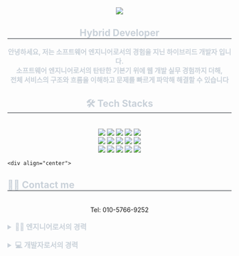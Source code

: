 <div align= "center">
    <img src="https://capsule-render.vercel.app/api?type=waving&color=gradient&height=180&text=Hello%20,%20I'm%20Jihwan&animation=twinkling&fontColor=f2f2f2&fontSize=60" />
    </div>
    <div align= "center"> 
    <h2 style="border-bottom: 1px solid #21262d; color: #c9d1d9;"> Hybrid Developer </h2>  
    <div style="font-weight: 700; font-size: 15px; text-align: center; color: #c9d1d9;"> 안녕하세요, 저는 소프트웨어 엔지니어로서의 경험을 지닌 하이브리드 개발자 입니다. </li>
        <br>소프트웨어 엔지니어로서의 탄탄한 기본기 위에 웹 개발 실무 경험까지 더해,</li> 
        <br>전체 서비스의 구조와 흐름을 이해하고 문제를 빠르게 파악해 해결할 수 있습니다 
    </div> 
    </div>
    <div align= "center">
    <h2 style="border-bottom: 1px solid #21262d; color: #c9d1d9;"> 🛠️ Tech Stacks </h2> <br> 
    <div style="margin: 0 auto; text-align: center;" align= "center"> <img src="https://img.shields.io/badge/Java-007396?style=flat&logo=Java&logoColor=white">
          <img src="https://img.shields.io/badge/Javascript-F7DF1E?style=flat&logo=Javascript&logoColor=white">
          <img src="https://img.shields.io/badge/Jenkins-D24939?style=flat&logo=Jenkins&logoColor=white">
          <img src="https://img.shields.io/badge/Linux-FCC624?style=flat&logo=Linux&logoColor=white">
          <img src="https://img.shields.io/badge/MySQL-4479A1?style=flat&logo=MySQL&logoColor=white">
          <br/><img src="https://img.shields.io/badge/Oracle-F80000?style=flat&logo=Oracle&logoColor=white">
          <img src="https://img.shields.io/badge/Node.js-339933?style=flat&logo=Node.js&logoColor=white">
          <img src="https://img.shields.io/badge/Spring-6DB33F?style=flat&logo=Spring&logoColor=white">
          <img src="https://img.shields.io/badge/Spring Boot-6DB33F?style=flat&logo=Spring Boot&logoColor=white">
          <img src="https://img.shields.io/badge/Apache Tomcat-F8DC75?style=flat&logo=Apache Tomcat&logoColor=white">
          <br/><img src="https://img.shields.io/badge/Discord-5865F2?style=flat&logo=Discord&logoColor=white">
          <img src="https://img.shields.io/badge/Docker-2496ED?style=flat&logo=Docker&logoColor=white">
          <img src="https://img.shields.io/badge/Git-F05032?style=flat&logo=Git&logoColor=white">
          <img src="https://img.shields.io/badge/HTML5-E34F26?style=flat&logo=HTML5&logoColor=white">
          <img src="https://img.shields.io/badge/jQuery-0769AD?style=flat&logo=jQuery&logoColor=white">
          <br/></div>
    </div>
    
    <div align="center">
  <h2 style="border-bottom: 1px solid #21262d; color: #c9d1d9;"> 🧑‍💻 Contact me </h2> <br> 
  <div align="center">
     Tel: 010-5766-9252
  </div>
  <br> 

  <div align="left" style="max-width: 800px; margin: 0 auto; color: #c9d1d9; font-size: 14px;">
    <details>
      <summary style="font-size: 16px; font-weight: bold;">👨‍💼 엔지니어로서의 경력</summary>
      <br/>
      <ol>
        <li><strong>사내 디지털트윈 플랫폼 mago3D 설치 및 유지보수</strong>
          <ul>
            <li>Windows, Linux(CentOS, Redhat, Ubuntu) 등 다양한 환경 경험</li>
            <li>Docker 사용 경험</li>
          </ul>
        </li>
        <li><strong>Kaos-G (사내 오픈소스 제품) 유지보수</strong>
          <ul>
            <li>Geoserver + PostgreSQL 기반 GIS 아키텍처 설계 및 구축</li>
            <li>공간데이터 시각화, 사용자 정의 레이어 관리, 클러스터링/로드밸런싱 구현</li>
            <li>ActiveMQ 기반 메시지 브로커 구성, 캐시 성능 향상</li>
            <li>Azure 기반 클라우드 환경 구축 및 운영</li>
          </ul>
        </li>
        <li><strong>Cesium 기반 3D 시각화</strong>
          <ul>
            <li>3D 모델 가공, Cesium-Tiling-Pipeline 타일링</li>
            <li>객체 트래킹, 카메라 뷰 이동 등 프로토타입 구현</li>
            <li>Unreal + Cesium for Unreal 활용, 고성능 렌더링 기능 구현</li>
            <li>서울기술연구원 SMap 프로젝트 내 기초 교육 진행</li>
          </ul>
        </li>
        <li><strong>사내 서버 및 네트워크 운영 경험</strong>
          <ul>
            <li>장비 IP 관리, 방화벽 설정, 포트포워딩, 내부 도메인 연동 등</li>
          </ul>
        </li>
        <li><strong>기술 웨비나</strong>
          <ul>
            <li>Geoserver Migration / HA 구성</li>
            <li>UnrealEngine 패키징</li>
            <li>Cesium 관련 튜토리얼 다수 진행</li>
          </ul>
        </li>
      </ol>
    </details>
    <br/>
    <details>
      <summary style="font-size: 16px; font-weight: bold;">💻 개발자로서의 경력</summary>
      <br/>
      <ol>
        <li><strong>부동산가격공시지원시스템 유지보수</strong>
          <ul>
            <li>전자정부프레임워크 기반 솔루션 유지보수</li>
            <li>요구사항 분석, DB설계, API 개발 및 UI 구현</li>
            <li>JEUS, WebtoB 배포환경 구성 및 운영 자동화</li>
            <li>Java, Oracle, JQuery, iBatis, Git 등 활용</li>
            <li>SDW, 세움터 연계 데이터 구축 및 Crontab 배치</li>
            <li>부동산 정보 API 연계 (K-Geo, Kakao Map 등)</li>
            <li>통계 데이터 구축 및 SQL 튜닝</li>
            <li>SHP 파일을 DB에 구축하여 WMS 방식으로 서비스 제공</li>
          </ul>
        </li>
      </ol>
    </details>
  </div>
</div>

    
